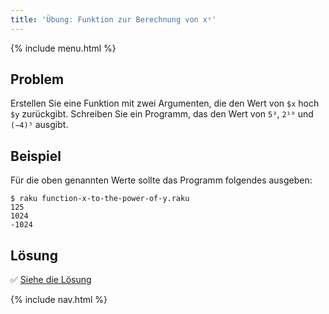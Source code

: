 ```yaml
---
title: 'Übung: Funktion zur Berechnung von xʸ'
---
```


{% include menu.html %}

## Problem

Erstellen Sie eine Funktion mit zwei Argumenten, die den Wert von `$x` hoch `$y` zurückgibt. Schreiben Sie ein Programm, das den Wert von `5³`, `2¹⁰` und `(−4)⁵` ausgibt.

## Beispiel

Für die oben genannten Werte sollte das Programm folgendes ausgeben:

```
$ raku function-x-to-the-power-of-y.raku
125
1024
-1024
```

## Lösung

✅ [Siehe die Lösung](solution)

{% include nav.html %}